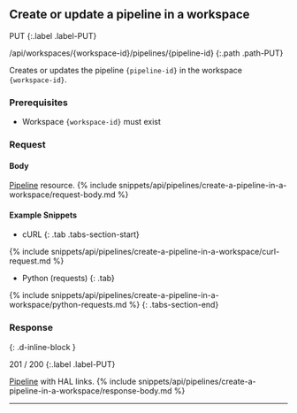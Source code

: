 ## Create or update a pipeline in a workspace

PUT
{:.label .label-PUT}

/api/workspaces/{workspace-id}/pipelines/{pipeline-id}
{:.path .path-PUT}

Creates or updates the pipeline `{pipeline-id}` in the workspace `{workspace-id}`.

### Prerequisites
- Workspace `{workspace-id}` must exist

### Request

#### Body
[Pipeline](#pipeline) resource.
{% include snippets/api/pipelines/create-a-pipeline-in-a-workspace/request-body.md %}

#### Example Snippets
- cURL
{: .tab .tabs-section-start}

{% include snippets/api/pipelines/create-a-pipeline-in-a-workspace/curl-request.md %}

- Python (requests)
{: .tab}

{% include snippets/api/pipelines/create-a-pipeline-in-a-workspace/python-requests.md %}
{: .tabs-section-end}

### Response
{: .d-inline-block }

201 / 200
{:.label .label-PUT}

[Pipeline](#pipeline) with HAL links.
{% include snippets/api/pipelines/create-a-pipeline-in-a-workspace/response-body.md %}

---
